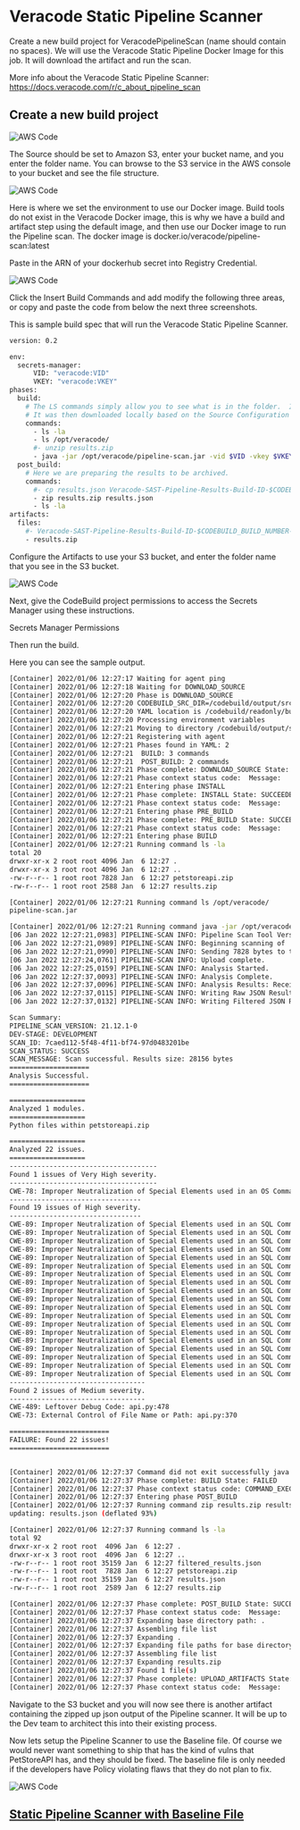 # Veracode Static Pipeline Scanner

Create a new build project for VeracodePipelineScan (name should contain no spaces). We will use the Veracode Static Pipeline Docker Image for this job. It will download the artifact and run the scan.  

More info about the Veracode Static Pipeline Scanner:
https://docs.veracode.com/r/c_about_pipeline_scan

## Create a new build project

![AWS Code](5-Static-Pipeline-Scan/images/1-StaticPipeline.png)

The Source should be set to Amazon S3, enter your bucket name, and you enter the folder name. You can browse to the S3 service in the AWS console to your bucket and see the file structure.

![AWS Code](5-Static-Pipeline-Scan/images/2-StaticPipeline.png)

Here is where we set the environment to use our Docker image. Build tools do not exist in the Veracode Docker image, this is why we have a build and artifact step using the default image, and then use our Docker image to run the Pipeline scan. The docker image is docker.io/veracode/pipeline-scan:latest

Paste in the ARN of your dockerhub secret into Registry Credential.

![AWS Code](5-Static-Pipeline-Scan/images/3-StaticPipeline.png)

Click the Insert Build Commands and add modify the following three areas, or copy and paste the code from below the next three screenshots.

This is sample build spec that will run the Veracode Static Pipeline Scanner. 

```bash
version: 0.2

env:
  secrets-manager:
      VID: "veracode:VID"
      VKEY: "veracode:VKEY"
phases:
  build:
    # The LS commands simply allow you to see what is in the folder.  In the previous step we created the petstoreapi.zip.
    # It was then downloaded locally based on the Source Configuration for this project to pull from the S3 bucket."
    commands:
      - ls -la
      - ls /opt/veracode/
      #- unzip results.zip
      - java -jar /opt/veracode/pipeline-scan.jar -vid $VID -vkey $VKEY --file petstoreapi.zip
  post_build:
    # Here we are preparing the results to be archived.
    commands:
      #- cp results.json Veracode-SAST-Pipeline-Results-Build-ID-$CODEBUILD_BUILD_NUMBER-DATE-$(date +%Y-%m-%d).json
      - zip results.zip results.json
      - ls -la
artifacts:
  files:
    #- Veracode-SAST-Pipeline-Results-Build-ID-$CODEBUILD_BUILD_NUMBER-DATE-$(date +%Y-%m-%d).json
    - results.zip
```

Configure the Artifacts to use your S3 bucket, and enter the folder name that you see in the S3 bucket.

![AWS Code](5-Static-Pipeline-Scan/images/4-StaticPipeline.png)

Next, give the CodeBuild project permissions to access the Secrets Manager using these instructions.

Secrets Manager Permissions 

Then run the build.

Here you can see the sample output. 


```bash
[Container] 2022/01/06 12:27:17 Waiting for agent ping
[Container] 2022/01/06 12:27:18 Waiting for DOWNLOAD_SOURCE
[Container] 2022/01/06 12:27:20 Phase is DOWNLOAD_SOURCE
[Container] 2022/01/06 12:27:20 CODEBUILD_SRC_DIR=/codebuild/output/src298591729/src
[Container] 2022/01/06 12:27:20 YAML location is /codebuild/readonly/buildspec.yml
[Container] 2022/01/06 12:27:20 Processing environment variables
[Container] 2022/01/06 12:27:21 Moving to directory /codebuild/output/src298591729/src
[Container] 2022/01/06 12:27:21 Registering with agent
[Container] 2022/01/06 12:27:21 Phases found in YAML: 2
[Container] 2022/01/06 12:27:21  BUILD: 3 commands
[Container] 2022/01/06 12:27:21  POST_BUILD: 2 commands
[Container] 2022/01/06 12:27:21 Phase complete: DOWNLOAD_SOURCE State: SUCCEEDED
[Container] 2022/01/06 12:27:21 Phase context status code:  Message: 
[Container] 2022/01/06 12:27:21 Entering phase INSTALL
[Container] 2022/01/06 12:27:21 Phase complete: INSTALL State: SUCCEEDED
[Container] 2022/01/06 12:27:21 Phase context status code:  Message: 
[Container] 2022/01/06 12:27:21 Entering phase PRE_BUILD
[Container] 2022/01/06 12:27:21 Phase complete: PRE_BUILD State: SUCCEEDED
[Container] 2022/01/06 12:27:21 Phase context status code:  Message: 
[Container] 2022/01/06 12:27:21 Entering phase BUILD
[Container] 2022/01/06 12:27:21 Running command ls -la
total 20
drwxr-xr-x 2 root root 4096 Jan  6 12:27 .
drwxr-xr-x 3 root root 4096 Jan  6 12:27 ..
-rw-r--r-- 1 root root 7828 Jan  6 12:27 petstoreapi.zip
-rw-r--r-- 1 root root 2588 Jan  6 12:27 results.zip

[Container] 2022/01/06 12:27:21 Running command ls /opt/veracode/
pipeline-scan.jar

[Container] 2022/01/06 12:27:21 Running command java -jar /opt/veracode/pipeline-scan.jar -vid $VID -vkey $VKEY --file petstoreapi.zip
[06 Jan 2022 12:27:21,0983] PIPELINE-SCAN INFO: Pipeline Scan Tool Version 21.12.1-0. 
[06 Jan 2022 12:27:21,0989] PIPELINE-SCAN INFO: Beginning scanning of 'petstoreapi.zip'. 
[06 Jan 2022 12:27:21,0990] PIPELINE-SCAN INFO: Sending 7828 bytes to the server for analysis. 
[06 Jan 2022 12:27:24,0761] PIPELINE-SCAN INFO: Upload complete. 
[06 Jan 2022 12:27:25,0159] PIPELINE-SCAN INFO: Analysis Started. 
[06 Jan 2022 12:27:37,0093] PIPELINE-SCAN INFO: Analysis Complete. 
[06 Jan 2022 12:27:37,0096] PIPELINE-SCAN INFO: Analysis Results: Received 28655 bytes in 15107ms. 
[06 Jan 2022 12:27:37,0115] PIPELINE-SCAN INFO: Writing Raw JSON Results to file '/codebuild/output/src298591729/src/results.json'. 
[06 Jan 2022 12:27:37,0132] PIPELINE-SCAN INFO: Writing Filtered JSON Results to file '/codebuild/output/src298591729/src/filtered_results.json'. 

Scan Summary:
PIPELINE_SCAN_VERSION: 21.12.1-0
DEV-STAGE: DEVELOPMENT
SCAN_ID: 7caed112-5f48-4f11-bf74-97d0483201be
SCAN_STATUS: SUCCESS
SCAN_MESSAGE: Scan successful. Results size: 28156 bytes
====================
Analysis Successful.
====================

===================
Analyzed 1 modules.
===================
Python files within petstoreapi.zip

===================
Analyzed 22 issues.
===================
-------------------------------------
Found 1 issues of Very High severity.
-------------------------------------
CWE-78: Improper Neutralization of Special Elements used in an OS Command ('OS Command Injection'): api.py:359
---------------------------------
Found 19 issues of High severity.
---------------------------------
CWE-89: Improper Neutralization of Special Elements used in an SQL Command ('SQL Injection'): api.py:48
CWE-89: Improper Neutralization of Special Elements used in an SQL Command ('SQL Injection'): api.py:55
CWE-89: Improper Neutralization of Special Elements used in an SQL Command ('SQL Injection'): api.py:71
CWE-89: Improper Neutralization of Special Elements used in an SQL Command ('SQL Injection'): api.py:105
CWE-89: Improper Neutralization of Special Elements used in an SQL Command ('SQL Injection'): api.py:108
CWE-89: Improper Neutralization of Special Elements used in an SQL Command ('SQL Injection'): api.py:136
CWE-89: Improper Neutralization of Special Elements used in an SQL Command ('SQL Injection'): api.py:153
CWE-89: Improper Neutralization of Special Elements used in an SQL Command ('SQL Injection'): api.py:156
CWE-89: Improper Neutralization of Special Elements used in an SQL Command ('SQL Injection'): api.py:184
CWE-89: Improper Neutralization of Special Elements used in an SQL Command ('SQL Injection'): api.py:198
CWE-89: Improper Neutralization of Special Elements used in an SQL Command ('SQL Injection'): api.py:214
CWE-89: Improper Neutralization of Special Elements used in an SQL Command ('SQL Injection'): api.py:217
CWE-89: Improper Neutralization of Special Elements used in an SQL Command ('SQL Injection'): api.py:236
CWE-89: Improper Neutralization of Special Elements used in an SQL Command ('SQL Injection'): api.py:260
CWE-89: Improper Neutralization of Special Elements used in an SQL Command ('SQL Injection'): api.py:263
CWE-89: Improper Neutralization of Special Elements used in an SQL Command ('SQL Injection'): api.py:290
CWE-89: Improper Neutralization of Special Elements used in an SQL Command ('SQL Injection'): api.py:305
CWE-89: Improper Neutralization of Special Elements used in an SQL Command ('SQL Injection'): api.py:321
CWE-89: Improper Neutralization of Special Elements used in an SQL Command ('SQL Injection'): api.py:324
----------------------------------
Found 2 issues of Medium severity.
----------------------------------
CWE-489: Leftover Debug Code: api.py:478
CWE-73: External Control of File Name or Path: api.py:370

=========================
FAILURE: Found 22 issues!
=========================


[Container] 2022/01/06 12:27:37 Command did not exit successfully java -jar /opt/veracode/pipeline-scan.jar -vid $VID -vkey $VKEY --file petstoreapi.zip exit status 22
[Container] 2022/01/06 12:27:37 Phase complete: BUILD State: FAILED
[Container] 2022/01/06 12:27:37 Phase context status code: COMMAND_EXECUTION_ERROR Message: Error while executing command: java -jar /opt/veracode/pipeline-scan.jar -vid $VID -vkey $VKEY --file petstoreapi.zip. Reason: exit status 22
[Container] 2022/01/06 12:27:37 Entering phase POST_BUILD
[Container] 2022/01/06 12:27:37 Running command zip results.zip results.json
updating: results.json (deflated 93%)

[Container] 2022/01/06 12:27:37 Running command ls -la
total 92
drwxr-xr-x 2 root root  4096 Jan  6 12:27 .
drwxr-xr-x 3 root root  4096 Jan  6 12:27 ..
-rw-r--r-- 1 root root 35159 Jan  6 12:27 filtered_results.json
-rw-r--r-- 1 root root  7828 Jan  6 12:27 petstoreapi.zip
-rw-r--r-- 1 root root 35159 Jan  6 12:27 results.json
-rw-r--r-- 1 root root  2589 Jan  6 12:27 results.zip

[Container] 2022/01/06 12:27:37 Phase complete: POST_BUILD State: SUCCEEDED
[Container] 2022/01/06 12:27:37 Phase context status code:  Message: 
[Container] 2022/01/06 12:27:37 Expanding base directory path: .
[Container] 2022/01/06 12:27:37 Assembling file list
[Container] 2022/01/06 12:27:37 Expanding .
[Container] 2022/01/06 12:27:37 Expanding file paths for base directory .
[Container] 2022/01/06 12:27:37 Assembling file list
[Container] 2022/01/06 12:27:37 Expanding results.zip
[Container] 2022/01/06 12:27:37 Found 1 file(s)
[Container] 2022/01/06 12:27:37 Phase complete: UPLOAD_ARTIFACTS State: SUCCEEDED
[Container] 2022/01/06 12:27:37 Phase context status code:  Message: 
```

Navigate to the S3 bucket and you will now see there is another artifact containing the zipped up json output of the Pipeline scanner.  It will be up to the Dev team to architect this into their existing process.

Now lets setup the Pipeline Scanner to use the Baseline file. Of course we would never want something to ship that has the kind of vulns that PetStoreAPI has, and they should be fixed. The baseline file is only needed if the developers have Policy violating flaws that they do not plan to fix. 

![AWS Code](5-Static-Pipeline-Scan/images/5-StaticPipeline.png)


## [Static Pipeline Scanner with Baseline File](/6-Static-Pipeline-Scan-Baseline)